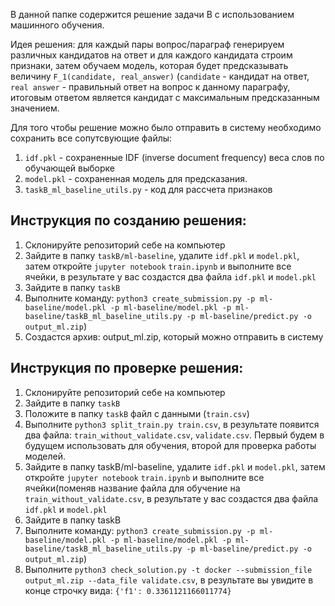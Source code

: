 В данной папке содержится решение задачи B с использованием машинного обучения.

Идея решения: для каждый пары вопрос/параграф генерируем различных кандидатов на ответ и для каждого кандидата строим признаки, затем обучаем модель, которая будет предсказывать величину `F_1(candidate, real_answer)` (`candidate` - кандидат на ответ, `real answer` - правильный ответ на вопрос к данному параграфу, итоговым ответом является кандидат с максимальным предсказанным значением.

Для того чтобы решение можно было отправить в систему необходимо сохранить все сопутсвующие файлы:
1. `idf.pkl` - сохраненные IDF (inverse document frequency) веса слов по обучающей выборке
2. `model.pkl` - сохраненная модель для предсказания.
3. `taskB_ml_baseline_utils.py` - код для рассчета признаков

## Инструкция по созданию решения:

1. Склонируйте репозиторий себе на компьютер
2. Зайдите в папку `taskB/ml-baseline`, удалите `idf.pkl` и `model.pkl`, затем откройте `jupyter notebook` `train.ipynb` и выполните все ячейки, в результате у вас создастся два файла `idf.pkl` и `model.pkl`
2. Зайдите в папку `taskB`
3. Выполните команду: `python3 create_submission.py -p ml-baseline/model.pkl -p ml-baseline/model.pkl -p ml-baseline/taskB_ml_baseline_utils.py -p ml-baseline/predict.py -o output_ml.zip`)
4. Создастся архив: output_ml.zip, который можно отправить в систему


## Инструкция по проверке решения:

1. Склонируйте репозиторий себе на компьютер
2. Зайдите в папку `taskB`
3. Положите в папку `taskB` файл с данными (`train.csv`)
4. Выполните `python3 split_train.py train.csv`, в результате появится два файла: `train_without_validate.csv`, `validate.csv`. Первый будем в будущем использовать для обучения, второй для проверка работы моделей.
5. Зайдите в папку taskB/ml-baseline, удалите `idf.pkl` и `model.pkl`, затем откройте `jupyter notebook` `train.ipynb` и выполните все ячейки(поменяв название файла для обучение на `train_without_validate.csv`, в результате у вас создастся два файла `idf.pkl` и `model.pkl`
6. Зайдите в папку taskB
7. Выполните команду: `python3 create_submission.py -p ml-baseline/model.pkl -p ml-baseline/model.pkl -p ml-baseline/taskB_ml_baseline_utils.py -p ml-baseline/predict.py -o output_ml.zip`)
8. Выполните `python3 check_solution.py -t docker --submission_file output_ml.zip --data_file validate.csv`, в результате вы увидите в конце строчку вида: `{'f1': 0.3361121166011774}`
